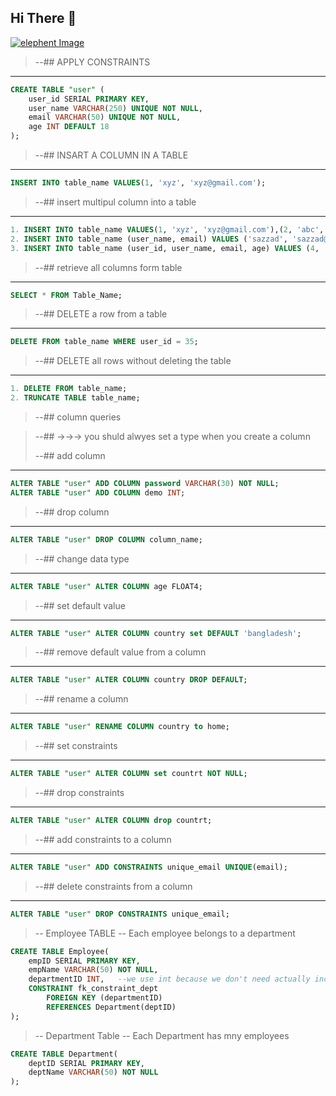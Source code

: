 ## Hi There  👋

[![elephent Image](https://img.freepik.com/free-photo/animal-elephant-mammal-nature-wild-patterns-decoration-multi-colored-generative-ai_188544-9609.jpg?w=1060&t=st=1691409223~exp=1691409823~hmac=7c57826acbd142532d709b9241ec48db0eb3aceb6cf0728bfe7bf3c48075d854)](https://img.freepik.com/free-photo/animal-elephant-mammal-nature-wild-patterns-decoration-multi-colored-generative-ai_188544-9609.jpg?w=1060&t=st=1691409223~exp=1691409823~hmac=7c57826acbd142532d709b9241ec48db0eb3aceb6cf0728bfe7bf3c48075d854)


> --## APPLY CONSTRAINTS

---
```sql
CREATE TABLE "user" (
    user_id SERIAL PRIMARY KEY,
    user_name VARCHAR(250) UNIQUE NOT NULL,
    email VARCHAR(50) UNIQUE NOT NULL,
    age INT DEFAULT 18
);
```

> --##  INSART A COLUMN IN A TABLE

---
```sql
INSERT INTO table_name VALUES(1, 'xyz', 'xyz@gmail.com');
```

> --## insert multipul column into a table

---
```sql
1. INSERT INTO table_name VALUES(1, 'xyz', 'xyz@gmail.com'),(2, 'abc', 'abc@gmail.com');
2. INSERT INTO table_name (user_name, email) VALUES ('sazzad', 'sazzad@gmail.com');
3. INSERT INTO table_name (user_id, user_name, email, age) VALUES (4, 'rakib', 'rakib@gmail.com', 40);
```

> --## retrieve all columns form table

---
```sql
SELECT * FROM Table_Name;
```

> --## DELETE a row from a table
 
 ---
 ```sql
DELETE FROM table_name WHERE user_id = 35;
```

> --## DELETE all rows without deleting the table

---
```sql
1. DELETE FROM table_name;
2. TRUNCATE TABLE table_name;
```

> --## column queries

> --## →→→ you shuld alwyes set a type when you create a column
> 
> --## add column

---
```sql
ALTER TABLE "user" ADD COLUMN password VARCHAR(30) NOT NULL;
ALTER TABLE "user" ADD COLUMN demo INT;
```

> --## drop column

---
```sql
ALTER TABLE "user" DROP COLUMN column_name;
```

> --## change data type

---
```sql
ALTER TABLE "user" ALTER COLUMN age FLOAT4;
```

> --## set default value

---
```sql
ALTER TABLE "user" ALTER COLUMN country set DEFAULT 'bangladesh';
```

> --## remove default value from a column

---
```sql
ALTER TABLE "user" ALTER COLUMN country DROP DEFAULT;
```

> --## rename a column

---
```sql
ALTER TABLE "user" RENAME COLUMN country to home;
```

> --## set constraints

---
```sql
ALTER TABLE "user" ALTER COLUMN set countrt NOT NULL;
```

> --## drop constraints

---
```sql
ALTER TABLE "user" ALTER COLUMN drop countrt;
```

> --## add constraints to a column

---
```sql
ALTER TABLE "user" ADD CONSTRAINTS unique_email UNIQUE(email);
```

> --## delete constraints from a column

---
```sql
ALTER TABLE "user" DROP CONSTRAINTS unique_email;
```

> -- Employee TABLE
> -- Each employee belongs to a department

```sql
CREATE TABLE Employee(
    empID SERIAL PRIMARY KEY,
    empName VARCHAR(50) NOT NULL,
    departmentID INT,   --we use int because we don't need actually incremental id
    CONSTRAINT fk_constraint_dept
        FOREIGN KEY (departmentID)
        REFERENCES Department(deptID)
);
```

> -- Department Table
> -- Each Department has mny employees

```sql
CREATE TABLE Department(
    deptID SERIAL PRIMARY KEY,
    deptName VARCHAR(50) NOT NULL
);
```
